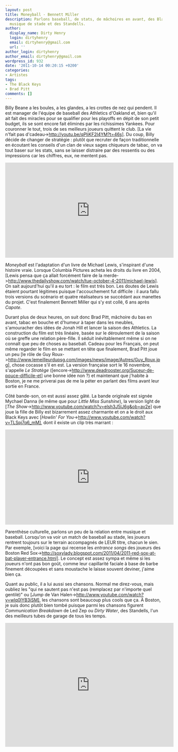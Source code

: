 ```yaml
---
layout: post
title: Moneyball - Bennett Miller
description: Parlons baseball, de stats, de mâchoires en avant, des Black Keys, de
  musique de stade et des Standells.
author:
  display_name: Dirty Henry
  login: dirtyhenry
  email: dirtyhenry@gmail.com
  url: ''
author_login: dirtyhenry
author_email: dirtyhenry@gmail.com
wordpress_id: 932
date: '2011-10-14 00:20:15 +0200'
categories:
- Artistes
tags:
- The Black Keys
- Brad Pitt
comments: []
---
```

Billy Beane a les boules, a les glandes, a les crottes de nez qui pendent. Il est manager de l'équipe de baseball des Athletics d'Oakland et, bien qu'il ait fait des miracles pour se qualifier pour les playoffs en dépit de son petit budget, ils se sont encore fait éliminés par les richissimes Yankees. Pour couronner le tout, trois de ses meilleurs joueurs quittent le club. [La vie n'fait pas d'cadeau->http://youtu.be/qPIiKF2I4YM?t=46s]. Du coup, Billy décide de changer de stratégie : plutôt que recruter de façon traditionnelle en écoutant les conseils d'un clan de vieux sages chiqueurs de tabac, on va tout baser sur les stats, sans se laisser distraire par des ressentis ou des impressions car les chiffres, eux, ne mentent pas.

<iframe width="540" height="304" src="http://www.youtube.com/embed/AiAHlZVgXjk" frameborder="0" allowfullscreen></iframe>

*Moneyball* est l'adaptation d'un livre de Michael Lewis, s'inspirant d'une histoire vraie. Lorsque Columbia Pictures acheta les droits du livre en 2004, [Lewis pensa que ça allait forcément faire de la merde->http://www.thedailyshow.com/watch/tue-october-4-2011/michael-lewis]. On sait aujourd'hui qu'il a eu tort : le film est très bon. Les doutes de Lewis étaient pourtant légitimes puisque l'accouchement fut difficile : il aura fallu trois versions du scénario et quatre réalisateurs se succédant aux manettes du projet. C'est finalement Bennett Miller qui s'y est collé, 6 ans après *Capote*.

Durant plus de deux heures, on suit donc Brad Pitt, mâchoire du bas en avant, tabac en bouche et d'humeur à taper dans les meubles, s'amouracher des idées de Jonah Hill et lancer la saison des Athletics. La construction du film est très linéaire, basée sur le déroulement de la saison où se greffe une relation père-fille. Il séduit inévitablement même si on ne connaît que peu de choses au baseball. Cadeau pour les Français, on peut même regarder le film en se mettant en tête que finalement, Brad Pitt joue un peu [le rôle de Guy Roux->http://www.lemeilleurdupsg.com/images/news/image/Autres/Guy_Roux.jpg], chose cocasse s'il en est. La version française sort le 16 novembre, s'appelle *Le Stratège* ([encore->http://www.deadrooster.org/Suceur-de-pouce-difficile-et] une bonne idée non ?) et maintenant que j'habite à Boston, je ne me priverai pas de me la péter en parlant des films avant leur sortie en France.

Côté bande-son, on est aussi assez gâté. La bande originale est signée Mychael Danna (le même que pour *Little Miss Sunshine*), la version light de [*The Show*->http://www.youtube.com/watch?v=elsh3J5lJ6g&ob=av2e] que joue la fille de Billy est bizarrement assez charmante et on a le droit aux Black Keys avec [*Howlin' For You*->http://www.youtube.com/watch?v=TLSpj7q6_mM], dont il existe un clip très marrant : 

<iframe width="540" height="304" src="http://www.youtube.com/embed/TLSpj7q6_mM" frameborder="0" allowfullscreen></iframe>

Parenthèse culturelle, parlons un peu de la relation entre musique et baseball. Lorsqu'on va voir un match de baseball au stade, les joueurs rentrent toujours sur le terrain accompagnés de LEUR titre, chacun le sien. Par exemple, [voici la page qui recense les *entrance songs* des joueurs des Boston Red Sox->http://soxylady.blogspot.com/2011/04/2011-red-sox-at-bat-player-entrance.html]. Le concept est assez sympa et même si les joueurs n'ont pas bon goût, comme leur capillarité faciale à base de barbe finement découpées et sans moustache le laisse souvent deviner, j'aime bien ça.

Quant au public, il a lui aussi ses chansons. Normal me direz-vous, mais oubliez les "qui ne sautent pas n'est pas (remplacez par n'importe quel gentilé)" ou [*Jump* de Van Halen->http://www.youtube.com/watch?v=wlq0lYB3iSM], les chansons sont beaucoup plus cools que ça. À Boston, je suis donc plutôt bien tombé puisque parmi les chansons figurent *Communication Breakdown* de Led Zep ou *Dirty Water*, des Standells, l'un des meilleurs tubes de garage de tous les temps.

<iframe width="540" height="396" src="http://www.youtube.com/embed/5apEctKwiD8" frameborder="0" allowfullscreen></iframe>
